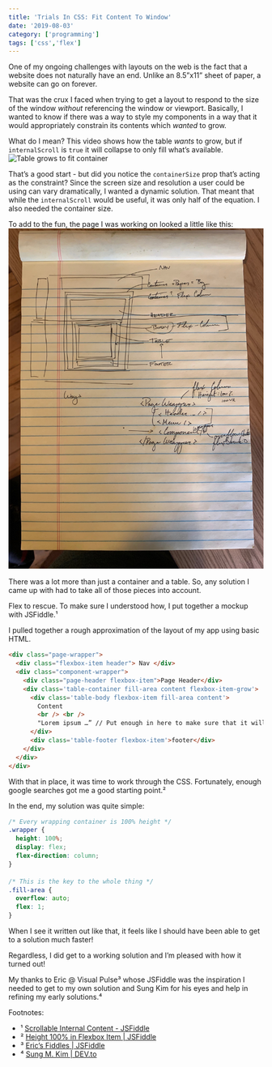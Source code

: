 ```yaml
---
title: 'Trials In CSS: Fit Content To Window'
date: '2019-08-03'
category: ['programming']
tags: ['css','flex']
---
```


One of my ongoing challenges with layouts on the web is the fact that a website does not naturally have an end. Unlike an 8.5”x11” sheet of paper, a website can go on forever.

That was the crux I faced when trying to get a layout to respond to the size of the window _without_ referencing the window or viewport. Basically, I wanted to know if there was a way to style my components in a way that it would appropriately constrain its contents which _wanted_ to grow.

What do I mean? This video shows how the table _wants_ to grow, but if `internalScroll` is `true` it will collapse to only fill what’s available.
![Table grows to fit container](https://media.giphy.com/media/fxBhkyHhjEGpd3DXhd/giphy.gif)

That’s a good start - but did you notice the `containerSize` prop that’s acting as the constraint? Since the screen size and resolution a user could be using can vary dramatically, I wanted a dynamic solution. That meant that while the `internalScroll` would be useful, it was only half of the equation. I also needed the container size.

To add to the fun, the page I was working on looked a little like this:
![](./sketch.JPG)

There was a lot more than just a container and a table. So, any solution I came up with had to take all of those pieces into account.

Flex to rescue. To make sure I understood how, I put together a mockup with JSFiddle.¹

I pulled together a rough approximation of the layout of my app using basic HTML.
```html
<div class="page-wrapper">
  <div class="flexbox-item header"> Nav </div>
  <div class="component-wrapper">
    <div class="page-header flexbox-item">Page Header</div>
    <div class='table-container fill-area content flexbox-item-grow'>
      <div class='table-body flexbox-item fill-area content'>
        Content
        <br /> <br />
        "Lorem ipsum …” // Put enough in here to make sure that it will exceed the height of the page.
      </div>
      <div class='table-footer flexbox-item'>footer</div>
    </div>
  </div>
</div>
```

With that in place, it was time to work through the CSS. Fortunately, enough google searches got me a good starting point.²

In the end, my solution was quite simple:
``` css
/* Every wrapping container is 100% height */
.wrapper {
  height: 100%;
  display: flex;
  flex-direction: column;
}

/* This is the key to the whole thing */
.fill-area {
  overflow: auto;
  flex: 1;
}
```

When I see it written out like that, it feels like I should have been able to get to a solution much faster!

Regardless, I did get to a working solution and I’m pleased with how it turned out!

My thanks to Eric @ Visual Pulse³ whose JSFiddle was the inspiration I needed to get to my own solution and Sung Kim for his eyes and help in refining my early solutions.⁴

Footnotes:
* ¹ [Scrollable Internal Content - JSFiddle](https://jsfiddle.net/stephencweiss/zyjwgptr/)
* ² [Height 100% in Flexbox Item | JSFiddle](https://jsfiddle.net/MadLittleMods/LmYay/)
* ³ [Eric’s Fiddles | JSFiddle](https://jsfiddle.net/user/MadLittleMods/fiddles/)
* ⁴ [Sung M. Kim | DEV.to](https://dev.to/dance2die)
